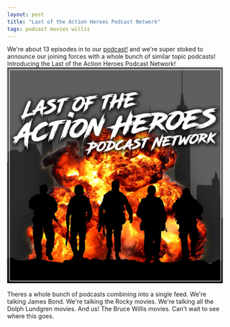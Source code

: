 ```yaml
---
layout: post
title: "Last of the Action Heroes Podcast Network"
tags: podcast movies willis
---
```

We're about 13 episodes in to our [podcast!](/projects/movies/williswaypod) and
we're super stoked to announce our joining forces with a whole bunch of similar
topic podcasts! Introducing the Last of the Action Heroes Podcast Network!
![PodcastNetwork](/images/lotahpn.jpg)


Theres a whole bunch of podcasts combining into a single feed. We're talking
James Bond. We're talking the Rocky movies. We're talking all the  Dolph Lundgren
movies. And us! The Bruce Willis movies. Can't wait to see where this goes.
